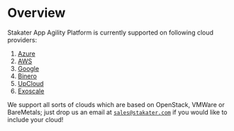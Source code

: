 # Overview

Stakater App Agility Platform is currently supported on following cloud providers:

1. [Azure](./azure.md)
2. [AWS](./aws.md)
3. [Google](./gcp.md)
4. [Binero](./binero.md)
5. [UpCloud](./upcloud.md)
6. [Exoscale](./exoscale.md)

We support all sorts of clouds which are based on OpenStack, VMWare or BareMetals; just drop us an email at [`sales@stakater.com`](mailto:sales@stakater.com) if you would like to include your cloud!
